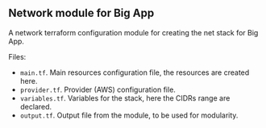 ## Network module for Big App

A network terraform configuration module for creating the net stack for Big App.

Files:

* `main.tf`. Main resources configuration file, the resources are created here.
* `provider.tf`. Provider (AWS) configuration file.
* `variables.tf`. Variables for the stack, here the CIDRs range are declared.
* `output.tf`. Output file from the module, to be used for modularity.